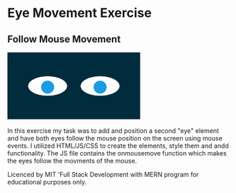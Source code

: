 # Eye Movement Exercise

## Follow Mouse Movement

<img src= "eyes.png" width='300'/>

In this exercise my task was to add and position a second "eye" element and have both eyes follow the mouse position on the screen using mouse events.
I utilized HTML/JS/CSS to create the elements, style them and andd functionality. The JS file contains the onmousemove function which makes the eyes follow the movments of the mouse.

Licenced by MIT 'Full Stack Development with MERN program for educational purposes only.
